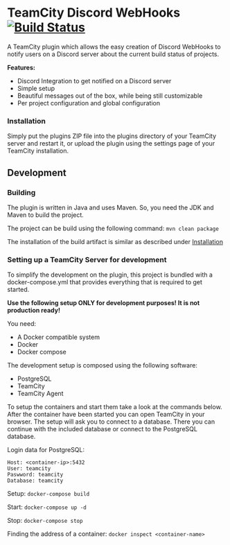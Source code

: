 # TeamCity Discord WebHooks [![Build Status](https://travis-ci.com/PlayerForceHD/tc-discord-webhooks.svg?token=gjN24nudi96G8T4qLD5E&branch=master)](https://travis-ci.com/PlayerForceHD/tc-discord-webhooks)

A TeamCity plugin which allows the easy creation of Discord WebHooks to notify users on a Discord server about the current build status of projects.

**Features:**
 - Discord Integration to get notified on a Discord server
 - Simple setup
 - Beautiful messages out of the box, while being still customizable
 - Per project configuration and global configuration

### Installation
Simply put the plugins ZIP file into the plugins directory of your TeamCity server and restart it, 
or upload the plugin using the settings page of your TeamCity installation.

## Development

### Building
The plugin is written in Java and uses Maven. So, you need the JDK and Maven to build the project.

The project can be build using the following command: ```mvn clean package```

The installation of the build artifact is similar as described under [Installation](#Installation)

### Setting up a TeamCity Server for development
To simplify the development on the plugin, this project is bundled with a docker-compose.yml that provides
everything that is required to get started. 

**Use the following setup ONLY for development purposes! It is not production ready!**

You need:
 - A Docker compatible system
 - Docker
 - Docker compose
 
The development setup is composed using the following software:
 - PostgreSQL
 - TeamCity
 - TeamCity Agent
 
To setup the containers and start them take a look at the commands below.
After the container have been started you can open TeamCity in your browser.
The setup will ask you to connect to a database. There you can continue with the included 
database or connect to the PostgreSQL database.

Login data for PostgreSQL:
```
Host: <container-ip>:5432
User: teamcity
Paswword: teamcity
Database: teamcity
```
 
Setup:
```docker-compose build```

Start:
```docker-compose up -d```

Stop:
```docker-compose stop```

Finding the address of a container:
```docker inspect <container-name>``` 